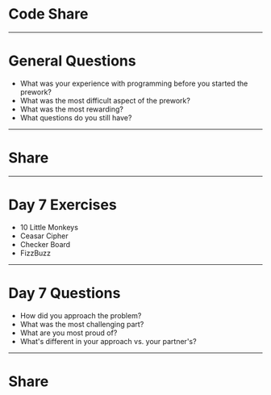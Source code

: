 # Code Share

---

# General Questions

* What was your experience with programming before you started the prework?
* What was the most difficult aspect of the prework?
* What was the most rewarding?
* What questions do you still have?

---

# Share

---

# Day 7 Exercises

* 10 Little Monkeys
* Ceasar Cipher
* Checker Board
* FizzBuzz

---

# Day 7 Questions

* How did you approach the problem?
* What was the most challenging part?
* What are you most proud of?
* What's different in your approach vs. your partner's?

---

# Share
